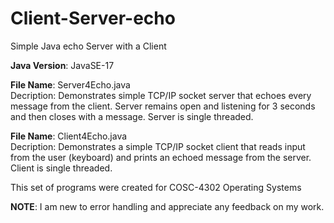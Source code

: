 # Client-Server-echo  
Simple Java echo Server with a Client  

**Java Version**: JavaSE-17  
  
**File Name**: Server4Echo.java  
Decription: Demonstrates simple TCP/IP socket server that echoes every message from the client. Server remains open and listening for 3 seconds and then closes with a message.  Server is single threaded.  
  
**File Name**: Client4Echo.java  
Decription: Demonstrates a simple TCP/IP socket client that reads input from the user (keyboard) and prints an echoed message from the server. Client is single threaded.  
  
This set of programs were created for COSC-4302 Operating Systems  
  
**NOTE**:  I am new to error handling and appreciate any feedback on my work.

